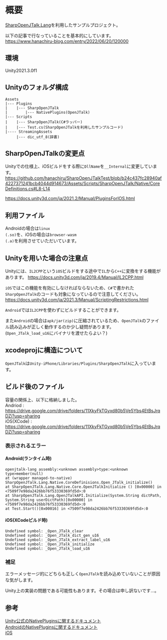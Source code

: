 # 概要
[SharpOpenJTalk.Lang](https://github.com/yamachu/SharpOpenJTalk/tree/master/library/lang)を利用したサンプルプロジェクト。
  
以下の記事で行なっていることを基本的にしています。  
https://www.hanachiru-blog.com/entry/2022/06/20/120000

## 環境
Unity2021.3.0f1

## Unityのフォルダ構成
```
Assets
|--- Plugins
|    |--- SharpOpenJTalk
|        |--- NativePlugins(OpenJTalk)
|--- Scripts
|    |--- SharpOpenJTalk(C#ラッパー)
|    |--- Test.cs(SharpOpenJTalkを利用したサンプルコード)
|---- StreamingAssets
     |--- dic_utf_8(辞書)
```

## SharpOpenJTalkの変更点
Unityでの仕様上、iOSビルドをする際に<code>DllName</code>を<code>__Internal</code>に変更しています。
https://github.com/hanachiru/SharpOpenJTalkTest/blob/b24c437fc28940af4227371241bcb4044d914673/Assets/Scripts/SharpOpenJTalk/Native/CoreDefinitions.cs#L8-L14

https://docs.unity3d.com/ja/2021.2/Manual/PluginsForIOS.html

## 利用ファイル
Androidの場合は<code>linux (.so)</code>を、iOSの場合は<code>browser-wasm (.a)</code>を利用させていただいています。


## Unityを用いた場合の注意点
Unityには、<code>IL2CPP</code>という<code>iOS</code>ビルドをする途中で<code>IL</code>から<code>C++</code>に変換をする機能があります。
https://docs.unity3d.com/ja/2019.4/Manual/IL2CPP.html

<code>iOS</code>ではこの機能を有効にしなければならないため、<code>C#</code>で書かれた<code>SharpOpenJTalk</code>のコードも対象になっているので注意してください。
https://docs.unity3d.com/ja/2021.3/Manual/ScriptingRestrictions.html

<code>Android</code>では<code>IL2CPP</code>を使わずにビルドすることができます。
  
  
また<code>Android</code>の場合は<code>apk/jar(zip)</code>に圧縮されているため、<code>OpenJTalk</code>のファイル読み込みが正しく動作するのか少し疑問があります。  
(<code>Open_JTalk_load_u16</code>にバイナリを渡せたらよい？)

## xcodeprojに構造について
<code>OpenJTalk</code>は<code>Unity-iPhone/Libraries/Plugins/SharpOpenJTalk</code>に入っています。

## ビルド後のファイル
容量の関係上、以下に格納しました。  
Andriod : https://drive.google.com/drive/folders/11XkyFkTGyxd80b5Ve5Ybs4EtBsJrqDZi?usp=sharing  
iOS(XCode) : https://drive.google.com/drive/folders/11XkyFkTGyxd80b5Ve5Ybs4EtBsJrqDZi?usp=sharing  

### 表示されるエラー
#### Android(ランタイム時)
```
openjtalk-lang assembly:<unknown assembly>type:<unknown type>member(null)
at (wrapper managed-to-native) SharpOpenJTalk.Lang.Native.CoreDefinisions.Open_JTalk_initialize()
at SharpOpenJTalk.Lang.Native.Core.OpenJTalkInitialize () [0x00000] in <7509f7e98da2426bb76f53330369fd5d>:0
at SharpOpenJTalk.Lang.OpenJTalkAPI.Initialize(System.String dictPath, System.String userDictPath)[0x00000] in <7509f7e98da2426bb76f53330369fd5d>:0
at Test.Start()[0x00016] in <7509f7e98da2426bb76f53330369fd5d>:0
```

#### iOS(XCodeビルド時)
```
Undefined symbol: _Open_JTalk_clear
Undefined symbol: _Open_JTalk_dict_gen_u16
Undefined symbol: _Open_JTalk_extract_label_u16
Undefined symbol: _Open_JTalk_initialize
Undefined symbol: _Open_JTalk_load_u16
```

### 補足
エラーメッセージ的にどちらも正しく<code>OpenJTalk</code>を読み込めていないことが原因な気がします。

Unity上の実装の問題である可能性もあります。その場合は申し訳ないです...。

## 参考
[Unity公式のNativePluginsに関するドキュメント](https://docs.unity.cn/ja/2020.3/Manual/NativePlugins.html)  
[AndroidのNativePluginsに関するドキュメント](https://docs.unity3d.com/ja/2019.4/Manual/AndroidNativePlugins.html)  
[iOS]()

